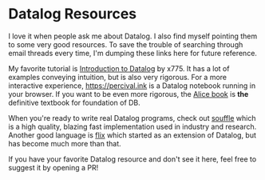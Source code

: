 # Datalog Resources

I love it when people ask me about Datalog. 
I also find myself pointing them to some very good resources.
To save the trouble of searching through email threads every time, 
 I'm dumping these links here for future reference. 

My favorite tutorial is 
 [Introduction to Datalog](https://x775.net/2019/03/18/Introduction-to-Datalog.html)
 by x775. 
It has a lot of examples conveying intuition, but is also very rigorous.
For a more interactive experience, https://percival.ink is a Datalog notebook running
 in your browser. 
If you want to be even more rigorous, the [Alice book](http://webdam.inria.fr/Alice/)
 is **the** definitive textbook for foundation of DB.

When you're ready to write real Datalog programs, 
 check out [souffle](https://github.com/souffle-lang/souffle) 
 which is a high quality, blazing fast implementation used 
 in industry and research.
Another good language is [flix](https://flix.dev) which started 
 as an extension of Datalog, but has become much more than that.

If you have your favorite Datalog resource and don't see it here, 
 feel free to suggest it by opening a PR!